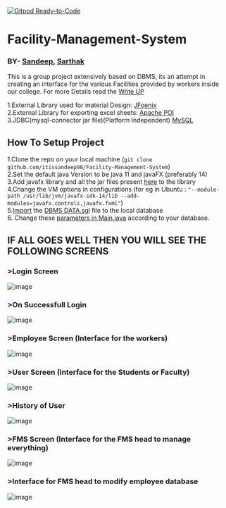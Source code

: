 [![Gitpod Ready-to-Code](https://img.shields.io/badge/Gitpod-Ready--to--Code-blue?logo=gitpod)](https://gitpod.io/#https://github.com/itissandeep98/Facility-Management-System) 

# Facility-Management-System
### BY- [Sandeep](https://github.com/itissandeep98), [Sarthak](https://github.com/sarthak144)
This is a group project extensively based on DBMS, its an attempt in creating an interface for the various Facilities provided by workers inside our college. For more Details read the [Write UP]( /Project%20Files/Work%20in%20Progress_Final%20Report.pdf )

1.External Library used for material Design: [JFoenix](https://github.com/jfoenixadmin/JFoenix)\
2.External Library for exporting excel sheets: [Apache POI](https://poi.apache.org/download.html)\
3.JDBC(mysql-connector jar file)(Platform Independent)  [MySQL](https://dev.mysql.com/downloads/connector/j/)


## How To Setup Project
1.Clone the repo on your local machine (`git clone github.com/itissandeep98/Facility-Management-System`) \
2.Set the default java Version to be java 11 and javaFX (preferably 14)\
3.Add javafx library and all the jar files present [here](FMS/external%20libraries) to the library\
4.Change the VM options in configurations (for eg in Ubuntu : `"--module-path /usr/lib/jvm/javafx-sdk-14/lib --add-modules=javafx.controls,javafx.fxml"`)\
5.[Import](https://dev.mysql.com/doc/workbench/en/wb-admin-export-import-management.html) the [DBMS DATA.sql](/Project%20Files/DBMS%20DATA.sql) file to the local database \
6. Change these [parameters in Main.java](https://github.com/itissandeep98/Facility-Management-System/blob/610b0340fb665b589dddc2f4ca866069c8d42b60/FMS/src/sample/Main.java#L33-L34) according to your database.

## IF ALL GOES WELL THEN YOU WILL SEE THE FOLLOWING SCREENS
### >Login Screen
![image](https://user-images.githubusercontent.com/44255731/80458729-de677d00-894e-11ea-9fc4-c3e21b61ca60.png)
### >On Successfull Login
![image](https://user-images.githubusercontent.com/44255731/80458829-1373cf80-894f-11ea-9729-1609a5e004da.png)
### >Employee Screen (Interface for the workers) 
![image](https://user-images.githubusercontent.com/44255731/80458898-2b4b5380-894f-11ea-9b1d-f8535146a560.png)
### >User Screen (Interface for the Students or Faculty)
![image](https://user-images.githubusercontent.com/44255731/80458945-428a4100-894f-11ea-9982-12af753d50b7.png)
### >History of User
![image](https://user-images.githubusercontent.com/44255731/80458987-4e760300-894f-11ea-9e5e-4580ed79cedf.png)
### >FMS Screen (Interface for the FMS head to manage everything)
![image](https://user-images.githubusercontent.com/44255731/80459056-6b123b00-894f-11ea-9be4-78955e62b07a.png)
### >Interface for FMS head to modify employee database
![image](https://user-images.githubusercontent.com/44255731/80459081-76fdfd00-894f-11ea-996b-cf7a823406bf.png)


